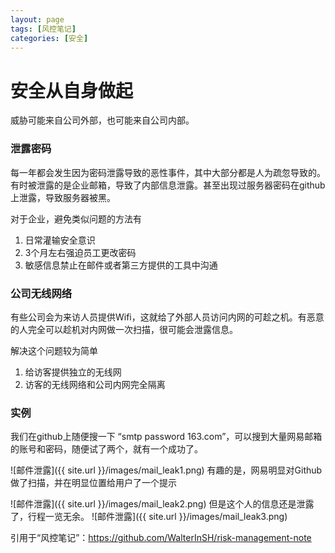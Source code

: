 ```yaml
---
layout: page
tags: [风控笔记]
categories: [安全]
---
```

# 安全从自身做起


威胁可能来自公司外部，也可能来自公司内部。

### 泄露密码

每一年都会发生因为密码泄露导致的恶性事件，其中大部分都是人为疏忽导致的。有时被泄露的是企业邮箱，导致了内部信息泄露。甚至出现过服务器密码在github上泄露，导致服务器被黑。

对于企业，避免类似问题的方法有

1. 日常灌输安全意识
2. 3个月左右强迫员工更改密码
3. 敏感信息禁止在邮件或者第三方提供的工具中沟通

### 公司无线网络

有些公司会为来访人员提供Wifi，这就给了外部人员访问内网的可趁之机。有恶意的人完全可以趁机对内网做一次扫描，很可能会泄露信息。

解决这个问题较为简单

1. 给访客提供独立的无线网
2. 访客的无线网络和公司内网完全隔离

### 实例

我们在github上随便搜一下 “smtp password 163.com”，可以搜到大量网易邮箱的账号和密码，随便试了两个，就有一个成功了。

![邮件泄露]({{ site.url }}/images/mail_leak1.png)
有趣的是，网易明显对Github做了扫描，并在明显位置给用户了一个提示

![邮件泄露]({{ site.url }}/images/mail_leak2.png)
但是这个人的信息还是泄露了，行程一览无余。
![邮件泄露]({{ site.url }}/images/mail_leak3.png)



引用于“风控笔记”：https://github.com/WalterInSH/risk-management-note